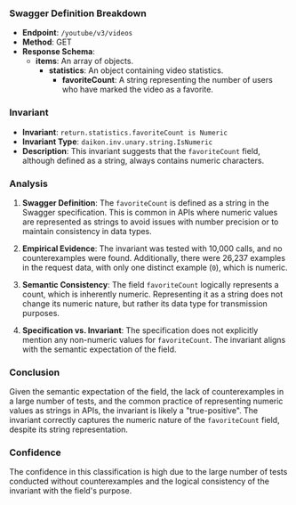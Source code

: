 ### Swagger Definition Breakdown

- **Endpoint**: `/youtube/v3/videos`
- **Method**: GET
- **Response Schema**:
  - **items**: An array of objects.
    - **statistics**: An object containing video statistics.
      - **favoriteCount**: A string representing the number of users who have marked the video as a favorite.

### Invariant

- **Invariant**: `return.statistics.favoriteCount is Numeric`
- **Invariant Type**: `daikon.inv.unary.string.IsNumeric`
- **Description**: This invariant suggests that the `favoriteCount` field, although defined as a string, always contains numeric characters.

### Analysis

1. **Swagger Definition**: The `favoriteCount` is defined as a string in the Swagger specification. This is common in APIs where numeric values are represented as strings to avoid issues with number precision or to maintain consistency in data types.

2. **Empirical Evidence**: The invariant was tested with 10,000 calls, and no counterexamples were found. Additionally, there were 26,237 examples in the request data, with only one distinct example (`0`), which is numeric.

3. **Semantic Consistency**: The field `favoriteCount` logically represents a count, which is inherently numeric. Representing it as a string does not change its numeric nature, but rather its data type for transmission purposes.

4. **Specification vs. Invariant**: The specification does not explicitly mention any non-numeric values for `favoriteCount`. The invariant aligns with the semantic expectation of the field.

### Conclusion

Given the semantic expectation of the field, the lack of counterexamples in a large number of tests, and the common practice of representing numeric values as strings in APIs, the invariant is likely a "true-positive". The invariant correctly captures the numeric nature of the `favoriteCount` field, despite its string representation.

### Confidence

The confidence in this classification is high due to the large number of tests conducted without counterexamples and the logical consistency of the invariant with the field's purpose.
